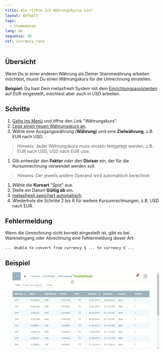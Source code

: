 ```yaml
---
title: Wie richte ich Währungskurse ein?
layout: default
tags:
  - Stammdaten
lang: de
sequence: 30
ref: currency_rate
---
```

## Übersicht

Wenn Du in einer anderen Währung als Deiner Stammwährung arbeiten möchtest, musst Du einen Währungskurs für die Umrechnung einstellen.

**Beispiel:** Du hast Dein metasfresh System mit dem [Einrichtungsassistenten](Ersteinrichtung) auf EUR eingestellt, möchtest aber auch in USD arbeiten.

## Schritte

1. [Gehe ins Menü](Menu) und öffne den Link "Währungskurs".
1. [Lege einen neuen Währungskurs an](Neuer_Datensatz_Fenster_Webui).
1. Wähle eine Ausgangswährung (**Währung**) und eine **Zielwährung**, z.B. EUR nach USD.
 > Hinweis: Jeder Währungskurs muss einzeln festgelegt werden, z.B. EUR nach USD, USD nach EUR usw.

1. Gib *entweder* den **Faktor** *oder* den **Divisor** ein, der für die Kursumrechnung verwendet werden soll.
 > Hinweis: Der jeweils andere Operand wird automatisch berechnet.

1. Wähle die **Kursart** "Spot" aus.
1. Stelle ein Datum **Gültig ab** ein.
1. [metasfresh speichert automatisch](Speicheranzeige).
1. Wiederhole die Schritte 2 bis 6 für weitere Kursumrechnungen, z.B. USD nach EUR.

## Fehlermeldung

Wenn die Umrechnung nicht korrekt eingestellt ist, gibt es bei Wareneingang oder Abrechnung eine Fehlermeldung dieser Art:

`... Unable to convert from currency $ ... to currency € ...`

## Beispiel
![](assets/Waehrungskurs_walkthrough.gif)
